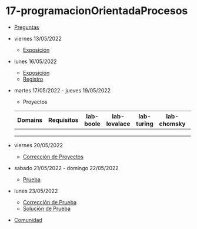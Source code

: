 # 17-programacionOrientadaProcesos

- [Preguntas](https://escuela.it/cursos/curso-recurrencia-desarrollo-software/clase/patron)
- viernes 13/05/2022
  - [Exposición](https://escuela.it/cursos/curso-recurrencia-desarrollo-software/clase/patron)
- lunes 16/05/2022
  - [Exposición](https://escuela.it/cursos/curso-recurrencia-desarrollo-software/clase/patron)
  - [Registro](https://forms.gle/pA2QvsW32P4KtTD77)
- martes 17/05/2022 - jueves 19/05/2022
  - Proyectos
  
  |Domains|Requisitos|lab-boole|lab-lovalace|lab-turing|lab-chomsky|lab-bernersLee|
  |-------|----------|---------|------------|----------|-----------|--------------|
  |       |          |         |            |          |           |              |
  |       |          |         |            |          |           |              |
  |       |          |         |            |          |           |              |
- viernes 20/05/2022
  - [Corrección de Proyectos](https://escuela.it/cursos/curso-recurrencia-desarrollo-software/clase/patron)
- sabado 21/05/2022 - domingo 22/05/2022
  - [Prueba](https://forms.gle/hB9UJoN2PYiexctH8)
- lunes 23/05/2022
  - [Corrección de Prueba](https://escuela.it/cursos/curso-recurrencia-desarrollo-software/clase/patron)
  - [Solución de Prueba](https://docs.google.com/spreadsheets/d/1Uwtqa5VdD5wK2X7eLgkS6_th16aPnsW8pa5Ft2TyLPo/edit#gid=0)
- [Comunidad](https://app.slack.com/client/T02S3KYD464/C02TTH0J33P)

